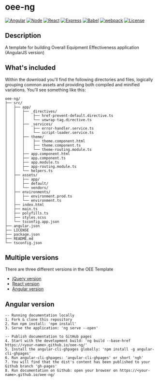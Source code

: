 # oee-ng

[![Angular](https://img.shields.io/badge/Angular-5.2.0-red.svg)](https://angular.io//)
[![Node](https://img.shields.io/badge/Node.js-8.7.0-brightgreen.svg)](https://nodejs.org/)
[![React](https://img.shields.io/badge/React.js-16.4.0-blue.svg)](https://reactjs.org/)
[![Express](https://img.shields.io/badge/Express.js-4.16.3-blue.svg)](https://expressjs.com)
[![Babel](https://img.shields.io/badge/Babel.js-ES2015-yellow.svg)](https://babeljs.io)
[![webpack](https://img.shields.io/badge/webpack.js-4.12.0-blue.svg)](https://webpack.js.org/)
[![License](http://img.shields.io/:license-mit-blue.svg)](http://opensource.org/licenses/MIT)

## Description

A template for building Overall Equipment Effectiveness application (AngularJS version)

## What's included

Within the download you'll find the following directories and files, logically grouping common assets and providing both compiled and minified variations. You'll see something like this:

```
oee-ng/
├── src/
│   ├── app/
│   │   ├── _directives/
│   │   │    ├── href-prevent-default.directive.ts
│   │   │    └── unwrap-tag.directive.ts
│   │   ├── _services/
│   │   │    ├── error-handler.service.ts
│   │   │    └── script-loader.service.ts
│   │   ├── theme/
│   │   │    ├── theme.component.html
│   │   │    ├── theme.component.ts
│   │   │    └── theme-routing.module.ts
│   │   ├── app.component.html
│   │   ├── app.component.ts
│   │   ├── app.module.ts
│   │   ├── app-routing.module.ts
│   │   └── helpers.ts
│   ├── assets/
│   │   ├── app/
│   │   ├── default/
│   │   └── vendors/
│   ├── environments/
│   │   ├── environment.prod.ts
│   │   └── environment.ts
│   ├── index.html
│   ├── main.ts
│   ├── polyfills.ts
│   ├── styles.scss
│   └── tsconfig.app.json
├── angular.json
├── LICENSE
├── package.json
├── README.md
└── tsconfig.json
```

## Multiple versions
There are three different versions in the OEE Template
- [jQuery version](https://github.com/seanwu99/oee-jq)
- [React version](https://github.com/seanwu99/oee-react)
- [Angular version](https://github.com/seanwu99/oee-ng)

Angular version
--------
    -- Running documentation locally
    1. Fork & clone this repository
    2. Run npm install: 'npm install'
    3. Serve the application: 'ng serve --open'

    -- Publish documentation to GitHub pages
    4. Start with the development build: 'ng build --base-href https://<your-name>.github.io/oee-ng/'
    5. Install the angular-cli-ghpages globally: 'npm install -g angular-cli-ghpages'
    6. Run angular-cli-ghpages: 'angular-cli-ghpages' or short 'ngh'
    7. You will find that the dist's content has been published to your Github branch 'gh-pages'
    8. Run documentation on Github: open your browser on https://<your-name>.github.io/oee-ng/

